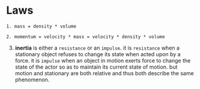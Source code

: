 # Laws
```
1. mass = density * volume
```
```
2. momentum = velocity * mass = velocity * density * volume
```

3. **inertia** is either a `resistance` or an `impulse`. it is `resistance` when a stationary object refuses to change its state when acted upon by a force. it is `impulse` when an object in motion exerts force to change the state of the actor so as to maintain its current state of motion. but motion and stationary are both relative and thus both describe the same phenomenon.
